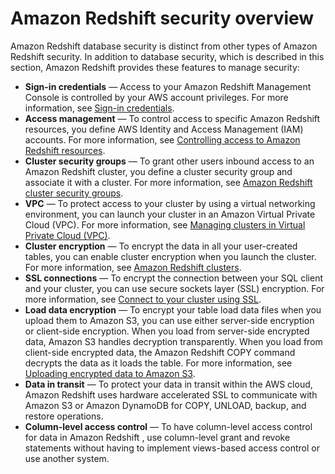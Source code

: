 # Amazon Redshift security overview<a name="c_security-overview"></a>



Amazon Redshift database security is distinct from other types of Amazon Redshift security\. In addition to database security, which is described in this section, Amazon Redshift provides these features to manage security:
+  **Sign\-in credentials** — Access to your Amazon Redshift Management Console is controlled by your AWS account privileges\. For more information, see [Sign\-in credentials](https://docs.aws.amazon.com/general/latest/gr/aws-security-credentials.html)\.
+  **Access management** — To control access to specific Amazon Redshift resources, you define AWS Identity and Access Management \(IAM\) accounts\. For more information, see [Controlling access to Amazon Redshift resources](https://docs.aws.amazon.com/redshift/latest/mgmt/iam-redshift-user-mgmt.html)\.
+  **Cluster security groups** — To grant other users inbound access to an Amazon Redshift cluster, you define a cluster security group and associate it with a cluster\. For more information, see [ Amazon Redshift cluster security groups](https://docs.aws.amazon.com/redshift/latest/mgmt/working-with-security-groups.html)\.
+  **VPC** — To protect access to your cluster by using a virtual networking environment, you can launch your cluster in an Amazon Virtual Private Cloud \(VPC\)\. For more information, see [Managing clusters in Virtual Private Cloud \(VPC\)](https://docs.aws.amazon.com/redshift/latest/mgmt/managing-clusters-vpc.html)\.
+  **Cluster encryption** — To encrypt the data in all your user\-created tables, you can enable cluster encryption when you launch the cluster\. For more information, see [Amazon Redshift clusters](https://docs.aws.amazon.com/redshift/latest/mgmt/working-with-clusters.html)\.
+  **SSL connections** — To encrypt the connection between your SQL client and your cluster, you can use secure sockets layer \(SSL\) encryption\. For more information, see [Connect to your cluster using SSL](https://docs.aws.amazon.com/redshift/latest/mgmt/connecting-ssl-support.html)\.
+  **Load data encryption** — To encrypt your table load data files when you upload them to Amazon S3, you can use either server\-side encryption or client\-side encryption\. When you load from server\-side encrypted data, Amazon S3 handles decryption transparently\. When you load from client\-side encrypted data, the Amazon Redshift COPY command decrypts the data as it loads the table\. For more information, see [Uploading encrypted data to Amazon S3](t_uploading-encrypted-data.md)\.
+ **Data in transit** — To protect your data in transit within the AWS cloud, Amazon Redshift uses hardware accelerated SSL to communicate with Amazon S3 or Amazon DynamoDB for COPY, UNLOAD, backup, and restore operations\.
+ **Column\-level access control** — To have column\-level access control for data in Amazon Redshift , use column\-level grant and revoke statements without having to implement views\-based access control or use another system\.